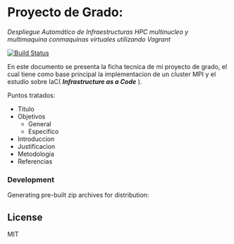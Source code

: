 # Proyecto de Grado: 
_Despliegue  Automático  de  Infraestructuras  HPC  multinucleo  y  multimaquina  conmaquinas virtuales utilizando Vagrant_

[![Build Status](https://travis-ci.org/joemccann/dillinger.svg?branch=master)](https://travis-ci.org/joemccann/dillinger)

En este documento se presenta la ficha tecnica de mi proyecto de grado, el cual tiene como base principal la implementacion de un cluster MPI y el estudio sobre IaC( _**Infrastructure as a Code**_ ). 

Puntos tratados:

  - Titulo
  - Objetivos
    * General 
    * Especifico
  - Introduccion
  - Justificacion
  - Metodologia
  - Referencias

### Development

Generating pre-built zip archives for distribution:

License
----

MIT
